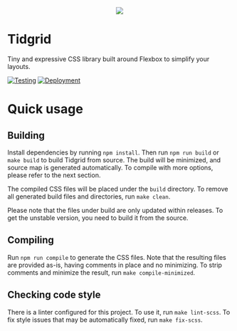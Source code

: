 <p align="center">
    <img src="assets/logo.svg">
</p>

# Tidgrid

Tiny and expressive CSS library built around Flexbox to simplify your layouts.

[![Testing](https://github.com/sneikki/tidgrid/actions/workflows/test.yml/badge.svg)](https://github.com/sneikki/tidgrid/actions/workflows/test.yml)
[![Deployment](https://github.com/sneikki/tidgrid/actions/workflows/deploy.yml/badge.svg)](https://github.com/sneikki/tidgrid/actions/workflows/deploy.yml)


# Quick usage

## Building

Install dependencies by running `npm install`. Then run `npm run build` or `make build` to build Tidgrid from source. The build will be minimized,
and source map is generated automatically. To compile with more options,
please refer to the next section.

The compiled CSS files will be placed under the `build` directory.
To remove all generated build files and directories, run `make clean`.

Please note that the files under build are only updated within
releases. To get the unstable version, you need to build it from the source.

## Compiling

Run `npm run compile` to generate the CSS files. Note that the resulting files
are provided as-is, having comments in place and no minimizing. To strip
comments and minimize the result, run `make compile-minimized`.

## Checking code style

There is a linter configured for this project. To use it,
run `make lint-scss`. To fix style issues that may be automatically
fixed, run `make fix-scss`.
